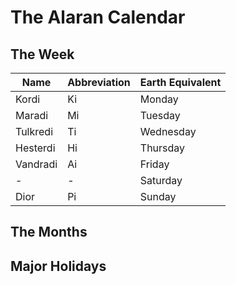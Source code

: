 # The Alaran Calendar

## The Week

| Name | Abbreviation | Earth Equivalent|
|-----|-----|-----|
| Kordi | Ki | Monday |
| Maradi | Mi | Tuesday |
| Tulkredi | Ti | Wednesday |
| Hesterdi | Hi | Thursday |
| Vandradi | Ai | Friday |
| - | - | Saturday |
| Dior | Pi | Sunday |

## The Months

## Major Holidays
